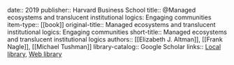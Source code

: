 date:: 2019
publisher:: Harvard Business School
title:: @Managed ecosystems and translucent institutional logics: Engaging communities
item-type:: [[book]]
original-title:: Managed ecosystems and translucent institutional logics: Engaging communities
short-title:: Managed ecosystems and translucent institutional logics
authors:: [[Elizabeth J. Altman]], [[Frank Nagle]], [[Michael Tushman]]
library-catalog:: Google Scholar
links:: [Local library](zotero://select/library/items/HYGKRDFB), [Web library](https://www.zotero.org/users/6520516/items/HYGKRDFB)
